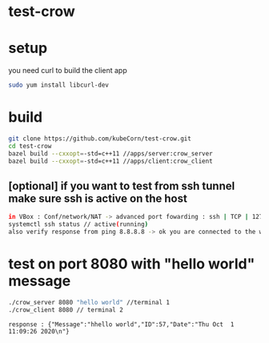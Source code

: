 # test-crow

# setup
you need curl to build the client app
``` bash
sudo yum install libcurl-dev
``` 

# build
``` bash
git clone https://github.com/kubeCorn/test-crow.git
cd test-crow
bazel build --cxxopt=-std=c++11 //apps/server:crow_server
bazel build --cxxopt=-std=c++11 //apps/client:crow_client
```
## [optional] if you want to test from ssh tunnel make sure ssh is active on the host
``` bash
in VBox : Conf/network/NAT -> advanced port fowarding : ssh | TCP | 127.0.0.1  |  2522 | <IP_VM> | 22
systemctl ssh status // active(running)
also verify response from ping 8.8.8.8 -> ok you are connected to the wwweb
```

# test on port 8080 with "hello world" message
``` bash
./crow_server 8080 "hello world" //terminal 1
./crow_client 8080 // terminal 2  
```
``` console
response : {"Message":"hhello world","ID":57,"Date":"Thu Oct  1 11:09:26 2020\n"}
```
